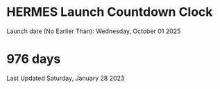 # HERMES Launch Countdown Clock

Launch date (No Earlier Than): Wednesday, October 01 2025
# 976 days

Last Updated Saturday, January 28 2023